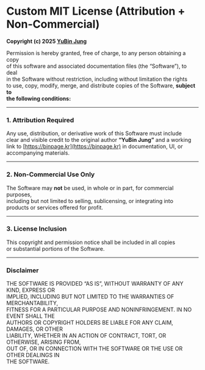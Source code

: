 # Custom MIT License (Attribution + Non-Commercial)

**Copyright (c) 2025 [YuBin Jung](https://binpage.kr)**

Permission is hereby granted, free of charge, to any person obtaining a copy  
of this software and associated documentation files (the “Software”), to deal  
in the Software without restriction, including without limitation the rights  
to use, copy, modify, merge, and distribute copies of the Software, **subject to  
the following conditions:**

---

### 1. Attribution Required  
Any use, distribution, or derivative work of this Software must include  
clear and visible credit to the original author **“YuBin Jung”** and a working  
link to [https://binpage.kr](https://binpage.kr) in documentation, UI, or accompanying materials.

---

### 2. Non-Commercial Use Only  
The Software may **not** be used, in whole or in part, for commercial purposes,  
including but not limited to selling, sublicensing, or integrating into  
products or services offered for profit.

---

### 3. License Inclusion  
This copyright and permission notice shall be included in all copies  
or substantial portions of the Software.

---

### Disclaimer  
THE SOFTWARE IS PROVIDED “AS IS”, WITHOUT WARRANTY OF ANY KIND, EXPRESS OR  
IMPLIED, INCLUDING BUT NOT LIMITED TO THE WARRANTIES OF MERCHANTABILITY,  
FITNESS FOR A PARTICULAR PURPOSE AND NONINFRINGEMENT. IN NO EVENT SHALL THE  
AUTHORS OR COPYRIGHT HOLDERS BE LIABLE FOR ANY CLAIM, DAMAGES, OR OTHER  
LIABILITY, WHETHER IN AN ACTION OF CONTRACT, TORT, OR OTHERWISE, ARISING FROM,  
OUT OF, OR IN CONNECTION WITH THE SOFTWARE OR THE USE OR OTHER DEALINGS IN  
THE SOFTWARE.
